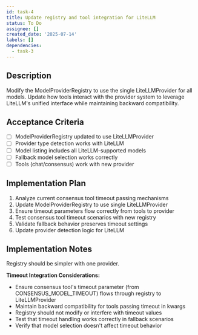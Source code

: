 ```yaml
---
id: task-4
title: Update registry and tool integration for LiteLLM
status: To Do
assignee: []
created_date: '2025-07-14'
labels: []
dependencies:
  - task-3
---
```


## Description

Modify the ModelProviderRegistry to use the single LiteLLMProvider for all models. Update how tools interact with the provider system to leverage LiteLLM's unified interface while maintaining backward compatibility.

## Acceptance Criteria

- [ ] ModelProviderRegistry updated to use LiteLLMProvider
- [ ] Provider type detection works with LiteLLM
- [ ] Model listing includes all LiteLLM-supported models
- [ ] Fallback model selection works correctly
- [ ] Tools (chat/consensus) work with new provider

## Implementation Plan

1. Analyze current consensus tool timeout passing mechanisms
2. Update ModelProviderRegistry to use single LiteLLMProvider
3. Ensure timeout parameters flow correctly from tools to provider
4. Test consensus tool timeout scenarios with new registry
5. Validate fallback behavior preserves timeout settings
6. Update provider detection logic for LiteLLM

## Implementation Notes

Registry should be simpler with one provider. 

**Timeout Integration Considerations:**
- Ensure consensus tool's timeout parameter (from CONSENSUS_MODEL_TIMEOUT) flows through registry to LiteLLMProvider
- Maintain backward compatibility for tools passing timeout in kwargs
- Registry should not modify or interfere with timeout values
- Test that timeout handling works correctly in fallback scenarios
- Verify that model selection doesn't affect timeout behavior
